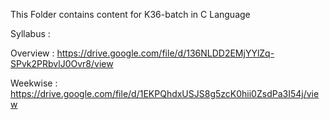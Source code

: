 This Folder contains content for K36-batch in C Language

Syllabus : 

Overview : https://drive.google.com/file/d/136NLDD2EMjYYlZq-SPvk2PRbvlJ0Ovr8/view

Weekwise : https://drive.google.com/file/d/1EKPQhdxUSJS8g5zcK0hii0ZsdPa3I54j/view

